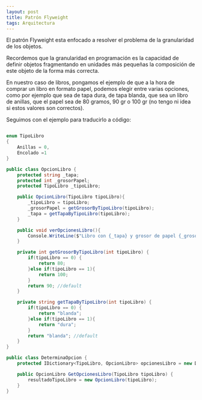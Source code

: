 ```yaml
---
layout: post
title: Patrón Flyweight
tags: Arquitectura
---
```

El patrón Flyweight esta enfocado a resolver el problema de la granularidad de los objetos.

Recordemos que la granularidad en programación es la capacidad de definir objetos fragmentando en unidades más pequeñas la composición de este objeto de la forma más correcta.

En nuestro caso de libros, pongamos el ejemplo de que a la hora de comprar un libro en formato papel, podemos elegir entre varias opciones, como por ejemplo que sea de tapa dura, de tapa blanda, que sea un libro de anillas, que el papel sea de 80 gramos, 90 gr o 100 gr (no tengo ni idea si estos valores son correctos).

Seguimos con el ejemplo para traducirlo a código:

~~~csharp

enum TipoLibro
{
    Anillas = 0,
    Encolado =1
}

public class OpcionLibro {
    protected string _tapa;
    protected int _grosorPapel;
    protected TipoLibro _tipoLibro;

    public OpcionLibro(TipoLibro tipoLibro){
        _tipoLibro = tipoLibro;
        _grosorPapel = getGrosorByTipoLibro(tipoLibro);
        _tapa = getTapaByTipoLibro(tipoLibro);
    }

    public void verOpcionesLibro(){
        Console.WriteLine($"Libro con {_tapa} y grosor de papel {_grosorPapel} para el tipo de libro selecionado {_tipoLibro}")
    }

    private int getGrosorByTipoLibro(int tipoLibro) {
        if(tipoLibro == 0) {
            return 80;
        }else if(tipoLibro == 1){
            return 100;
        }
        return 90; //default
    }

    private string getTapaByTipoLibro(int tipoLibro) {
        if(tipoLibro == 0) {
            return "blanda";
        }else if(tipoLibro == 1){
            return "dura";
        }
        return "blanda"; //default
    }
}

public class DeterminaOpcion {
    protected IDictionary<TipoLibro, OpcionLibro> opcionesLibro = new Dictionary<TipoLibro, OpcioLibro>();

    public OpcionLibro GetOpcionesLibro(TipoLibro tipoLibro) {
        resultadoTipoLibro = new OpcionLibro(tipoLibro);
    }
}




~~~